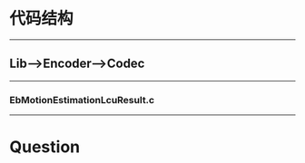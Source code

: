 # 代码结构

---

## Lib-->Encoder-->Codec

---

### EbMotionEstimationLcuResult.c

---

#### 



# Question

